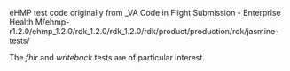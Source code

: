 eHMP test code originally from _VA Code in Flight Submission - Enterprise Health M/ehmp-r1.2.0/ehmp_1.2.0/rdk_1.2.0/rdk_1.2.0/rdk/product/production/rdk/jasmine-tests/

The _fhir_ and _writeback_ tests are of particular interest.
